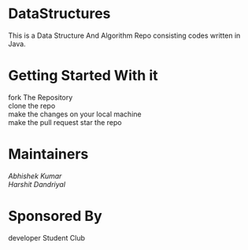 # DataStructures
This is a Data Structure And Algorithm Repo consisting codes written in Java.
# Getting Started With it
fork The Repository<br>
  clone the repo<br>
  make the changes on your local machine<br>
  make the pull request
  star the repo

# Maintainers
<em>Abhishek Kumar</em><br>
<em>Harshit Dandriyal</em>
# Sponsored By
developer Student Club

